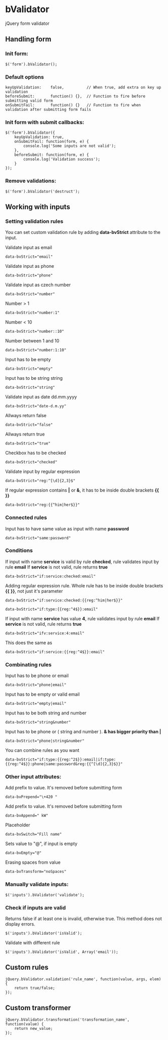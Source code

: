 bValidator
==========

jQuery form validator

## Handling form ##

### Init form: ###
	
	$('form').bValidator();

### Default options ###
	
	keyUpValidation: 	false, 			// When true, add extra on key up validation
	beforeSubmit: 		function() {},	// Function to fire before submitting valid form
	onSubmitFail: 		function() {}	// Function to fire when validation after submitting form fails

### Init form with submit callbacks: ###
	
	$('form').bValidator({
		keyUpValidation: true,
	    onSubmitFail: function(form, e) {
	        console.log('Some inputs are not valid');
	    },
	    beforeSubmit: function(form, e) {
	        console.log('Validation success');
	    }
	});

### Remove validations: ###

	$('form').bValidator('destruct');

## Working with inputs ##

### Setting validation rules ###

You can set custom validation rule by adding **data-bvStrict** attribute to the input.

Validate input as email

	data-bvStrict="email"

Validate input as phone

	data-bvStrict="phone"
	
Validate input as czech number

	data-bvStrict="number"
	
Number > 1

	data-bvStrict="number:1"
	
Number < 10

	data-bvStrict="number::10"
	
Number between 1 and 10

	data-bvStrict="number:1:10"
	
Input has to be empty

	data-bvStrict="empty"
	
Input has to be string string

	data-bvStrict="string"
	
Validate input as date dd.mm.yyyy

	data-bvStrict="date-d.m.yy"
	
Allways return false

	data-bvStrict="false"
	
Allways return true

	data-bvStrict="true"
	
Checkbox has to be checked

	data-bvStrict="checked"
	
Validate input by regular expression

	data-bvStrict="reg:^[\d]{2,3}$"
	
If regular expression contains **|** or **&**, it has to be inside double brackets **{{** **}}** 

	data-bvStrict="reg:{{^him|her$}}"

### Connected rules ###

Input has to have same value as input with name **password**

	data-bvStrict="same:password"

### Conditions ###

If input with name **service** is valid by rule **checked**, rule validates input by rule **email**
If **service** is not valid, rule returns **true**

	data-bvStrict="if:service:checked:email"

Adding regular expression rule. Whole rule has to be inside double brackets **{{** **}}**, not just it's parameter

	data-bvStrict="if:service:checked:{{reg:^him|her$}}"

	data-bvStrict="if:type:{{reg:^4$}}:email"

If input with name **service** has value **4**, rule validates input by rule **email**
If **service** is not valid, rule returns **true**
	
	data-bvStrict="ifv:service:4:email"

This does the same as
	
	data-bvStrict="if:service:{{reg:^4$}}:email"

### Combinating rules ###

Input has to be phone or email
	
	data-bvStrict="phone|email"

Input has to be empty or valid email
	
	data-bvStrict="empty|email"

Input has to be both string and number
	
	data-bvStrict="string&number"

Input has to be phone or ( string and number ). **& has bigger priority than |**
	
	data-bvStrict="phone|string&number"

You can combine rules as you want

	data-bvStrict="if:type:{{reg:^2$}}:email|if:type:{{reg:^4$}}:phone|same:password&reg:{{^[\d]{2,3}$}}"


### Other input attributes: ###

Add prefix to value. It's removed before submitting form
	
	data-bvPrepend="\+420 "

Add prefix to value. It's removed before submitting form

	data-bvAppend=" kW"

Placeholder

	data-bvSwitch="Fill name"

Sets value to "@", if input is empty

	data-bvEmpty="@"

Erasing spaces from value

	data-bvTransform="noSpaces"


### Manually validate inputs: ###

	$('inputs').bValidator('validate');


### Check if inputs are valid ###

Returns false if at least one is invalid, otherwise true. This method does not display errors.

	$('inputs').bValidator('isValid');

Validate with different rule

	$('inputs').bValidator('isValid', Array('email'));

## Custom rules ##

	jQuery.bValidator.validation('rule_name', function(value, args, elem) {
	    return true/false;
	});

## Custom transformer ##

	jQuery.bValidator.transformation('transformation_name', function(value) {
		return new_value;
	});

